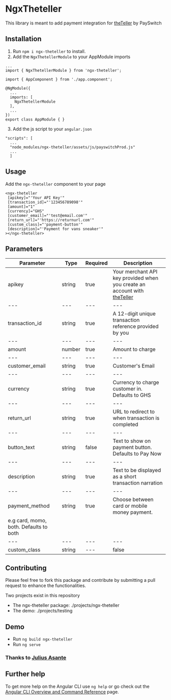 # NgxTheteller

This library is meant to add payment integration for [theTeller](https://theteller.net/) by PaySwitch

## Installation

1. Run `npm i ngx-theteller` to install. 
2. Add the `NgxThetellerModule` to your AppModule imports
```
...
import { NgxThetellerModule } from 'ngx-theteller';

import { AppComponent } from './app.component';

@NgModule({
  ...
  imports: [
    NgxThetellerModule
  ],
  ...
})
export class AppModule { }
```
3. Add the js script to your `angular.json`
```
"scripts": [
  ...
  "node_modules/ngx-theteller/assets/js/payswitchProd.js"
  ...
  ]
```

## Usage

Add the `ngx-theteller` component to your page
```
<ngx-theteller
 [apikey]="'Your API Key'"
 [transaction_id]="'123456789098'"
 [amount]="1"
 [currency]="GHS"
 [customer_email]="'test@email.com'"
 [return_url]="'https://returnurl.com'"
 [custom_class]="'payment-button'"
 [description]="'Payment for vans sneaker'"
></ngx-theteller>
```
## Parameters

| Parameter | Type | Required | Description |
| --- | --- | --- | --- |
| apikey | string | true | Your merchant API key provided when you create an account with [theTeller](https://theteller.net/) |
| --- | --- | --- | --- |
| transaction_id | string | true | A 12-digit unique transaction reference provided by you |
| --- | --- | --- | --- |
| amount | number | true | Amount to charge |
| --- | --- | --- | --- |
| customer_email | string | true | Customer's Email |
| --- | --- | --- | --- |
| currency | string | true | Currency to charge customer in. Defaults to GHS |
| --- | --- | --- | --- |
| return_url | string | true | URL to redirect to when transaction is completed |
| --- | --- | --- | --- |
| button_text | string | false | Text to show on payment button. Defaults to Pay Now | 
| --- | --- | --- | --- |
| description | string | true | Text to be displayed as a short transaction narration |
| --- | --- | --- | --- |
| payment_method | string | true | Choose between card or mobile money payment.
e.g card, momo, both. Defaults to both |
| --- | --- | --- | --- |
| custom_class | string | --- | false | A custom class to style payment button |

## Contributing

Please feel free to fork this package and contribute by submitting a pull request to enhance the functionalities.

Two projects exist in this repository

 - The ngx-theteller package: ./projects/ngx-theteller
 - The demo: ./projects/testing

## Demo
- Run `ng build ngx-theteller`
- Run `ng serve`

### Thanks to [Julius Asante](https://juliusasante.com)
## Further help

To get more help on the Angular CLI use `ng help` or go check out the [Angular CLI Overview and Command Reference](https://angular.io/cli) page.
